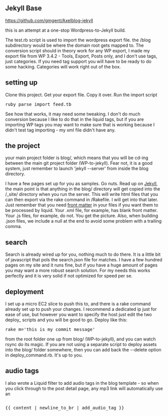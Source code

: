 ## Jekyll Base ##
https://github.com/gmgent/Axelblog-jekyll

this is an attempt at a one-stop Wordpress-to-Jekyll build.

The test.rb script is used to import the wordpress export file. the /blog subdirectory would be where the domain root gets mapped to. The conversion script should in theory work for any WP export, I made my export file from WP 3.4.2 - Tools, Export, Posts only, and I don't use tags, just categories. If you need tag support you will have to be ready to do some hacking. Categories will work right out of the box.

## setting up ##
Clone this project.
Get your export file. 
Copy it over. 
Run the import script <pre>ruby parse_import_feed.tb</pre>

See how that works, it may need some tweaking. I don't do much conversion because I like to do that in the liquid tags, but if you are importing WP tags you may want to make sure that is working because I didn't test tag importing - my xml file didn't have any.

## the project ##
your main project folder is blog/, which means that you will be cd-ing between the main git project folder (WP-to-jekyll). Fear not, it is a good system, just remember to launch 'jekyll --server' from inside the blog directory.

I have a few pages set up for you as samples. Go nuts. Read up on [Jekyll](https://github.com/mojombo/jekyll), the main point is that anything in the blog/ directory will get copied into the /_site/ directory when you run the server. This will write html files that you can then export via the rake command in /Rakefile. I will get into that later. Just remember that you need [front matter](https://github.com/mojombo/jekyll/wiki/yaml-front-matter) in your files if you want them to be processed by liquid. Your .xml file, for example, has blank front matter. Your .js files, for example, do not. You get the picture. Also, when building .json files, we include a null at the end to avoid some problem with a trailing comma.

## search ##
Search is already wired up for you, nothing much to do there. It is a little bit of javascript that pols the search.json file for matches. I have a few hundred pages on my site and it runs fine, but if you have a huge amount of pages you may want a more robust search solution. For my needs this works perfectly and it is very solid if not optimized for speed per se.

## deployment ##
I set up a micro EC2 slice to push this to, and there is a rake command already set up to push your changes. I recommend a dedicated ip just for ease of use, but however you want to specify the host just edit the two deploy_ scripts and you will be good to go.
Deploy like this:
<pre>rake m='this is my commit message'</pre>
from the root folder one up from blog/ (WP-to-jekyll), and you can watch rsync do its magic. If you are not using a separate script to deploy assets into the blog/ folder somewhere, then you can add back the --delete option in deploy_command.rb. It's up to you.

## audio tags ##
I also wrote a Liquid filter to add audio tags in the blog template - so when you click through to the post detail page, any mp3 link will automatically use an <audio> tag and get served through the audiojs library. Disable/enable that per layout, like in this example from _layouts/single.html:
<pre><p class="teaser_info">{{ content | newline_to_br | add_audio_tag }}</p></pre>